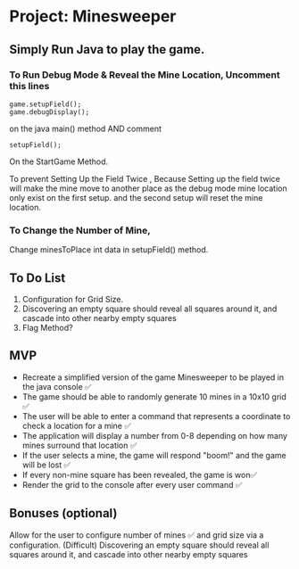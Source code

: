 # Project: Minesweeper

## Simply Run Java to play the game.

### To Run Debug Mode & Reveal the Mine Location, Uncomment this lines

```
game.setupField();
game.debugDisplay();
```

on the java main() method AND comment

```
setupField();
```

On the StartGame Method.

To prevent Setting Up the Field Twice , Because Setting up the field twice will make the mine move to another place as the debug mode mine location only exist on the first setup. and the second setup will reset the mine location.

### To Change the Number of Mine,

Change minesToPlace int data in setupField() method.

## To Do List

1. Configuration for Grid Size.
2. Discovering an empty square should reveal all squares around it, and cascade into other nearby empty squares
3. Flag Method?

## MVP

- Recreate a simplified version of the game Minesweeper to be played in the java console ✅︎
- The game should be able to randomly generate 10 mines in a 10x10 grid ✅︎
- The user will be able to enter a command that represents a coordinate to check a location for a mine ✅︎
- The application will display a number from 0-8 depending on how many mines surround that location ✅︎
- If the user selects a mine, the game will respond "boom!" and the game will be lost ✅︎
- If every non-mine square has been revealed, the game is won✅︎
- Render the grid to the console after every user command ✅︎

## Bonuses (optional)

Allow for the user to configure number of mines ✅︎ and grid size via a configuration.
(Difficult) Discovering an empty square should reveal all squares around it, and cascade into other nearby empty squares
